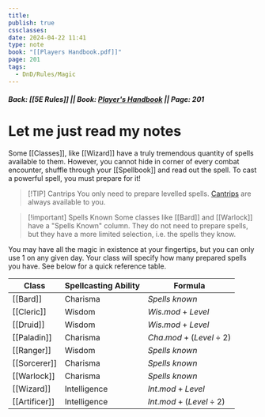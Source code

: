 ```yaml
---
title: 
publish: true
cssclasses: 
date: 2024-04-22 11:41
type: note
book: "[[Players Handbook.pdf]]"
page: 201
tags:
  - DnD/Rules/Magic
---
```

##### Back: [[5E Rules]] || Book: [Player's Handbook](https://drive.google.com/drive/folders/1O5bhpYizcIT5xxAoLOuzCRht_PVS7VSG?usp=sharing) || Page: 201

# Let me just read my notes

Some [[Classes]], like [[Wizard]] have a truly tremendous quantity of spells available to them. However, you cannot hide in corner of every combat encounter, shuffle through your [[Spellbook]] and read out the spell. To cast a powerful spell, you must prepare for it! 

> [!TIP] Cantrips
> You only need to prepare levelled spells. [Cantrips](https://benl0.github.io/The-Editors-Dungeon/tags/DnD/Spells/Cantrip) are always available to you. 

> [!important] Spells Known
> Some classes like [[Bard]] and [[Warlock]] have a "Spells Known" column. They do not need to prepare spells, but they have a more limited selection, i.e. the spells they know.

You may have all the magic in existence at your fingertips, but you can only use 1 on any given day. Your class will specify how many prepared spells you have. See below for a quick reference table.

| Class         | Spellcasting Ability | Formula                   |
| ------------- | -------------------- | ------------------------- |
| [[Bard]]      | Charisma             | *Spells known*            |
| [[Cleric]]    | Wisdom               | $Wis. mod + Level$        |
| [[Druid]]     | Wisdom               | $Wis. mod + Level$        |
| [[Paladin]]   | Charisma             | $Cha. mod + (Level\div2)$ |
| [[Ranger]]    | Wisdom               | *Spells known*            |
| [[Sorcerer]]  | Charisma             | *Spells known*            |
| [[Warlock]]   | Charisma             | *Spells known*            |
| [[Wizard]]    | Intelligence         | $Int. mod + Level$        |
| [[Artificer]] | Intelligence         | $Int. mod + (Level\div2)$ |


